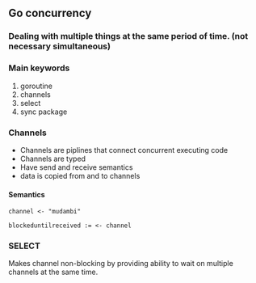 ## Go concurrency
### Dealing with multiple things at the same period of time. (not necessary simultaneous)

### Main keywords
1. goroutine
2. channels
3. select
4. sync package

### Channels

* Channels are piplines that connect concurrent executing code
* Channels are typed
* Have send and receive semantics
* data is copied from and to channels

#### Semantics

    channel <- "mudambi"

    blockeduntilreceived := <- channel
    
### SELECT

Makes channel non-blocking by providing ability to wait on multiple channels at the same time.
